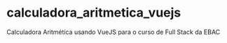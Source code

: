 # calculadora_aritmetica_vuejs
Calculadora Aritmética usando VueJS para o curso de Full Stack da EBAC
